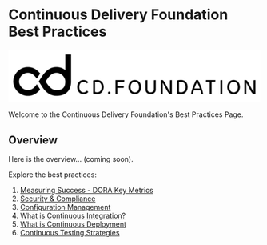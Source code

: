 # Continuous Delivery Foundation Best Practices

![Continuous Delivery Foundation Logo](images/cdf-horizontal-black.svg)

Welcome to the Continuous Delivery Foundation's Best Practices Page. 

## Overview
Here is the overview... (coming soon).

Explore the best practices:
1. [Measuring Success - DORA Key Metrics]()
2. [Security & Compliance]()
3. [Configuration Management]()
4. [What is Continuous Integration?](/best-practices/documentation/continuous-integration)
5. [What is Continuous Deployment]()
6. [Continuous Testing Strategies]()
